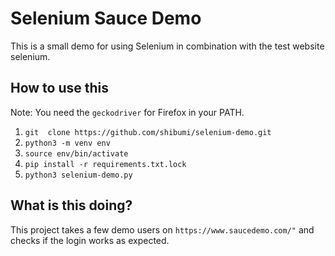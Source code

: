 # Selenium Sauce Demo

This is a small demo for using Selenium in combination with the test website selenium.

## How to use this

Note: You need the `geckodriver` for Firefox in your PATH.

1. `git  clone https://github.com/shibumi/selenium-demo.git`
2. `python3 -m venv env`
3. `source env/bin/activate`
4. `pip install -r requirements.txt.lock`
5. `python3 selenium-demo.py`

## What is this doing?

This project takes a few demo users on `https://www.saucedemo.com/"` and checks if the login works as expected.